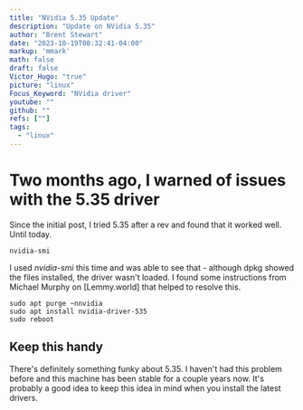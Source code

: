 ```yaml
---
title: "NVidia 5.35 Update"
description: "Update on NVidia 5.35"
author: "Brent Stewart"
date: "2023-10-19T08:32:41-04:00"
markup: 'mmark'
math: false
draft: false
Victor_Hugo: "true"
picture: "linux"
Focus_Keyword: "NVidia driver"
youtube: ""
github: ""
refs: [""]
tags:
  - "linux"
---
```


# Two months ago, I warned of issues with the 5.35 driver

Since the initial post, I tried 5.35 after a rev and found that it worked well.  Until today.  

    nvidia-smi

I used _nvidia-smi_ this time and was able to see that - although dpkg showed the files installed, the driver wasn't loaded.  I found some instructions from Michael Murphy on [Lemmy.world] that helped to resolve this.

    sudo apt purge ~nnvidia
    sudo apt install nvidia-driver-535
    sudo reboot

## Keep this handy
There's definitely something funky about 5.35.  I haven't had this problem before and this machine has been stable for a couple years now.  It's probably a good idea to keep this idea in mind when you install the latest drivers.